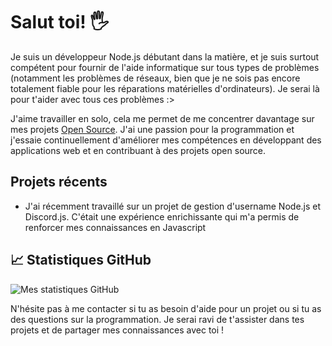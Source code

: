 # Salut toi! 🖐️

Je suis un développeur Node.js débutant dans la matière, et je suis surtout compétent pour fournir de l'aide informatique sur tous types de problèmes (notamment les problèmes de réseaux, bien que je ne sois pas encore totalement fiable pour les réparations matérielles d'ordinateurs). Je serai là pour t'aider avec tous ces problèmes :>

J'aime travailler en solo, cela me permet de me concentrer davantage sur mes projets [Open Source](https://opensource.com/resources/what-open-source "OpenSource"). J'ai une passion pour la programmation et j'essaie continuellement d'améliorer mes compétences en développant des applications web et en contribuant à des projets open source.

## Projets récents
- J'ai récemment travaillé sur un projet de gestion d'username Node.js et Discord.js. C'était une expérience enrichissante qui m'a permis de renforcer mes connaissances en Javascript


## 📈 Statistiques GitHub
![Mes statistiques GitHub](https://github-readme-stats.vercel.app/api?username=zoullien&show_icons=true&theme=dark)

N'hésite pas à me contacter si tu as besoin d'aide pour un projet ou si tu as des questions sur la programmation. Je serai ravi de t'assister dans tes projets et de partager mes connaissances avec toi !
